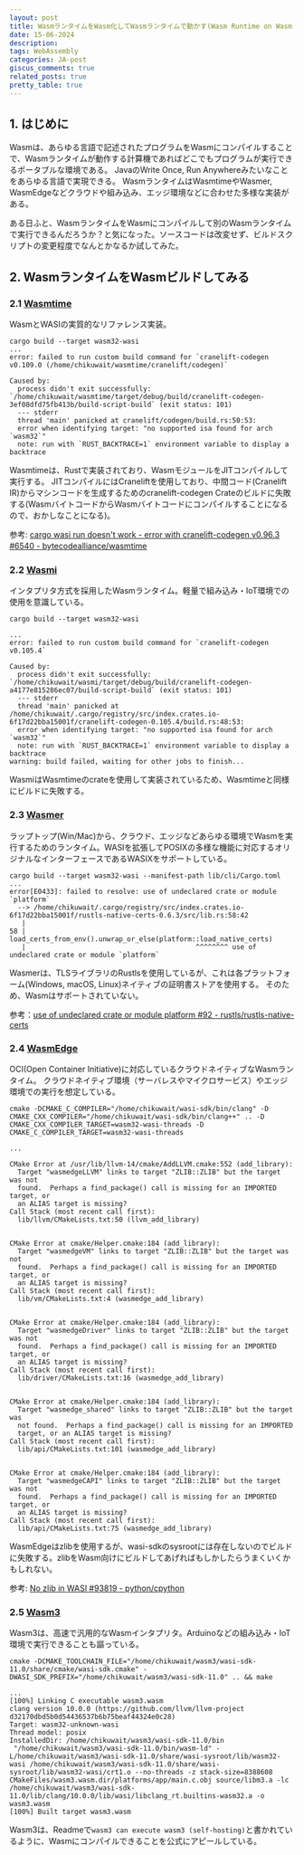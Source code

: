 ```yaml
---
layout: post
title: WasmランタイムをWasm化してWasmランタイムで動かす(Wasm Runtime on Wasm Runtime)
date: 15-06-2024
description:
tags: WebAssembly
categories: JA-post
giscus_comments: true
related_posts: true
pretty_table: true
---
```


## 1. はじめに
Wasmは、あらゆる言語で記述されたプログラムをWasmにコンパイルすることで、Wasmランタイムが動作する計算機であればどこでもプログラムが実行できるポータブルな環境である。
JavaのWrite Once, Run Anywhereみたいなことをあらゆる言語で実現できる。
WasmランタイムはWasmtimeやWasmer, WasmEdgeなどクラウドや組み込み、エッジ環境などに合わせた多様な実装がある。

ある日ふと、WasmランタイムをWasmにコンパイルして別のWasmランタイムで実行できるんだろうか？と気になった。ソースコードは改変せず、ビルドスクリプトの変更程度でなんとかなるか試してみた。

## 2. WasmランタイムをWasmビルドしてみる
### 2.1 [Wasmtime](https://github.com/bytecodealliance/wasmtime)
WasmとWASIの実質的なリファレンス実装。

```
cargo build --target wasm32-wasi
...
error: failed to run custom build command for `cranelift-codegen v0.109.0 (/home/chikuwait/wasmtime/cranelift/codegen)`

Caused by:
  process didn't exit successfully: `/home/chikuwait/wasmtime/target/debug/build/cranelift-codegen-3ef08dfd75fb413b/build-script-build` (exit status: 101)
  --- stderr
  thread 'main' panicked at cranelift/codegen/build.rs:50:53:
  error when identifying target: "no supported isa found for arch `wasm32`"
  note: run with `RUST_BACKTRACE=1` environment variable to display a backtrace

```
Wasmtimeは、Rustで実装されており、WasmモジュールをJITコンパイルして実行する。
JITコンパイルにはCraneliftを使用しており、中間コード(Cranelift IR)からマシンコードを生成するためのcranelift-codegen Crateのビルドに失敗する(WasmバイトコードからWasmバイトコードにコンパイルすることになるので、おかしなことになる)。

参考: [cargo wasi run doesn't work - error with cranelift-codegen v0.96.3 #6540 - bytecodealliance/wasmtime](https://github.com/bytecodealliance/wasmtime/issues/6540)　

### 2.2 [Wasmi](https://github.com/wasmi-labs/wasmi)
インタプリタ方式を採用したWasmランタイム。軽量で組み込み・IoT環境での使用を意識している。

```
cargo build --target wasm32-wasi

...
error: failed to run custom build command for `cranelift-codegen v0.105.4`

Caused by:
  process didn't exit successfully: `/home/chikuwait/wasmi/target/debug/build/cranelift-codegen-a4177e815286ec07/build-script-build` (exit status: 101)
  --- stderr
  thread 'main' panicked at /home/chikuwait/.cargo/registry/src/index.crates.io-6f17d22bba15001f/cranelift-codegen-0.105.4/build.rs:48:53:
  error when identifying target: "no supported isa found for arch `wasm32`"
  note: run with `RUST_BACKTRACE=1` environment variable to display a backtrace
warning: build failed, waiting for other jobs to finish...
```
WasmiはWasmtimeのcrateを使用して実装されているため、Wasmtimeと同様にビルドに失敗する。

### 2.3 [Wasmer](https://github.com/wasmerio/wasmer)
ラップトップ(Win/Mac)から、クラウド、エッジなどあらゆる環境でWasmを実行するためのランタイム。WASIを拡張してPOSIXの多様な機能に対応するオリジナルなインターフェースであるWASIXをサポートしている。
```
cargo build --target wasm32-wasi --manifest-path lib/cli/Cargo.toml
...
error[E0433]: failed to resolve: use of undeclared crate or module `platform`
  --> /home/chikuwait/.cargo/registry/src/index.crates.io-6f17d22bba15001f/rustls-native-certs-0.6.3/src/lib.rs:58:42
   |
58 |     load_certs_from_env().unwrap_or_else(platform::load_native_certs)
   |                                          ^^^^^^^^ use of undeclared crate or module `platform`

```
Wasmerは、TLSライブラリのRustlsを使用しているが、これは各プラットフォーム(Windows, macOS, Linux)ネイティブの証明書ストアを使用する。
そのため、Wasmはサポートされていない。

参考：[use of undeclared crate or module platform #92 - rustls/rustls-native-certs](https://github.com/rustls/rustls-native-certs/issues/92)

### 2.4 [WasmEdge](https://github.com/WasmEdge/WasmEdge)
OCI(Open Container Initiative)に対応しているクラウドネイティブなWasmランタイム。
クラウドネイティブ環境（サーバレスやマイクロサービス）やエッジ環境での実行を想定している。

```
cmake -DCMAKE_C_COMPILER="/home/chikuwait/wasi-sdk/bin/clang" -D CMAKE_CXX_COMPILER="/home/chikuwait/wasi-sdk/bin/clang++" .. -D CMAKE_CXX_COMPILER_TARGET=wasm32-wasi-threads -D CMAKE_C_COMPILER_TARGET=wasm32-wasi-threads

...

CMake Error at /usr/lib/llvm-14/cmake/AddLLVM.cmake:552 (add_library):
  Target "wasmedgeLLVM" links to target "ZLIB::ZLIB" but the target was not
  found.  Perhaps a find_package() call is missing for an IMPORTED target, or
  an ALIAS target is missing?
Call Stack (most recent call first):
  lib/llvm/CMakeLists.txt:50 (llvm_add_library)


CMake Error at cmake/Helper.cmake:184 (add_library):
  Target "wasmedgeVM" links to target "ZLIB::ZLIB" but the target was not
  found.  Perhaps a find_package() call is missing for an IMPORTED target, or
  an ALIAS target is missing?
Call Stack (most recent call first):
  lib/vm/CMakeLists.txt:4 (wasmedge_add_library)


CMake Error at cmake/Helper.cmake:184 (add_library):
  Target "wasmedgeDriver" links to target "ZLIB::ZLIB" but the target was not
  found.  Perhaps a find_package() call is missing for an IMPORTED target, or
  an ALIAS target is missing?
Call Stack (most recent call first):
  lib/driver/CMakeLists.txt:16 (wasmedge_add_library)


CMake Error at cmake/Helper.cmake:184 (add_library):
  Target "wasmedge_shared" links to target "ZLIB::ZLIB" but the target was
  not found.  Perhaps a find_package() call is missing for an IMPORTED
  target, or an ALIAS target is missing?
Call Stack (most recent call first):
  lib/api/CMakeLists.txt:101 (wasmedge_add_library)


CMake Error at cmake/Helper.cmake:184 (add_library):
  Target "wasmedgeCAPI" links to target "ZLIB::ZLIB" but the target was not
  found.  Perhaps a find_package() call is missing for an IMPORTED target, or
  an ALIAS target is missing?
Call Stack (most recent call first):
  lib/api/CMakeLists.txt:75 (wasmedge_add_library)
```

WasmEdgeはzlibを使用するが、wasi-sdkのsysrootには存在しないのでビルドに失敗する。zlibをWasm向けにビルドしてあげればもしかしたらうまくいくかもしれない。

参考: [No zlib in WASI #93819 - python/cpython](https://github.com/python/cpython/issues/93819)
### 2.5 [Wasm3](https://github.com/wasm3/wasm3)
Wasm3は、高速で汎用的なWasmインタプリタ。Arduinoなどの組み込み・IoT環境で実行できることも謳っている。

```
cmake -DCMAKE_TOOLCHAIN_FILE="/home/chikuwait/wasm3/wasi-sdk-11.0/share/cmake/wasi-sdk.cmake" -DWASI_SDK_PREFIX="/home/chikuwait/wasm3/wasi-sdk-11.0" .. && make

...
[100%] Linking C executable wasm3.wasm
clang version 10.0.0 (https://github.com/llvm/llvm-project d32170dbd5b0d54436537b6b75beaf44324e0c28)
Target: wasm32-unknown-wasi
Thread model: posix
InstalledDir: /home/chikuwait/wasm3/wasi-sdk-11.0/bin
 "/home/chikuwait/wasm3/wasi-sdk-11.0/bin/wasm-ld" -L/home/chikuwait/wasm3/wasi-sdk-11.0/share/wasi-sysroot/lib/wasm32-wasi /home/chikuwait/wasm3/wasi-sdk-11.0/share/wasi-sysroot/lib/wasm32-wasi/crt1.o --no-threads -z stack-size=8388608 CMakeFiles/wasm3.wasm.dir/platforms/app/main.c.obj source/libm3.a -lc /home/chikuwait/wasm3/wasi-sdk-11.0/lib/clang/10.0.0/lib/wasi/libclang_rt.builtins-wasm32.a -o wasm3.wasm
[100%] Built target wasm3.wasm
```

Wasm3は、Readmeで```wasm3 can execute wasm3 (self-hosting)```と書かれているように、Wasmにコンパイルできることを公式にアピールしている。
